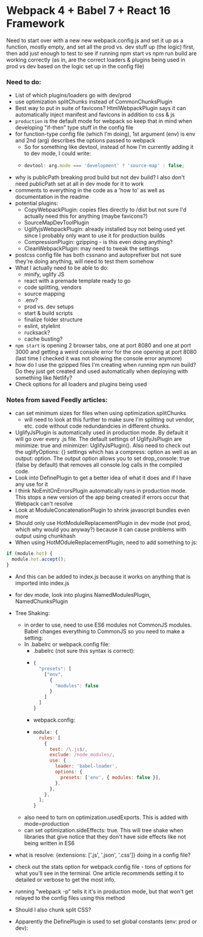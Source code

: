 # Webpack 4 + Babel 7 + React 16 Framework

Need to start over with a new new webpack.config.js and set it up as a function, mostly empty, and set all the prod vs. dev stuff up (the logic) first, then add just enough to test to see if running npm start vs npm run build are working correctly (as in, are the correct loaders & plugins being used in prod vs dev based on the logic set up in the config file)

### Need to do:

- List of which plugins/loaders go with dev/prod
- use optimization splitChunks instead of CommonChunksPlugin
- Best way to put in suite of favicons? HtmlWebpackPlugin says it can automatically inject manifest and favicons in addition to css & js
- `production` is the default mode for webpack so keep that in mind when developing "if-then" type stuff in the config file
- for function-type config file (which I'm doing), 1st argument (env) is env and 2nd (arg) describes the options passed to webpack
  - So for something like devtool, instead of how I'm currently adding it to dev mode, I could write:
  - ```javascript
    devtool: arg.mode === 'development' ? 'source-map' : false;
    ```

* why is publicPath breaking prod build but not dev build? I also don't need publicPath set at all in dev mode for it to work
* comments to everything in the code as a 'how to' as well as documentation in the readme
* potential plugins:
  - CopyWebpackPlugin: copies files directly to /dist but not sure I'd actually need this for anything (maybe favicons?)
  - SourceMapDevToolPlugin
  - UglifyjsWebpackPlugin: already installed buy not being used yet since I probably only want to use it for production builds
  - CompressionPlugin: gzipping - is this even doing anything?
  - CleanWebpackPlugin: may need to tweak the settings
* postcss config file has both cssnano and autoprefixer but not sure they're doing anything, will need to test them somehow
* What I actually need to be able to do:
  - minify, uglify JS
  - react with a premade template ready to go
  - code splitting, vendors
  - source mapping
  - .env?
  - prod vs. dev setups
  - start & build scripts
  - finalize folder structure
  - eslint, stylelint
  - rucksack?
  - cache busting?
* `npm start` is opening 2 browser tabs, one at port 8080 and one at port 3000 and getting a weird console error for the one opening at port 8080 (last time I checked it was not showing the console error anymore)
* how do I use the gzipped files I'm creating when running npm run build? Do they just get created and used automatically when deploying with something like Netlify?
* Check options for all loaders and plugins being used

### Notes from saved Feedly articles:

- can set minimum sizes for files when using optimization.splitChunks
  - will need to look at this further to make sure I'm splitting out vendor, etc. code without code redundandcies in different chunks.
- UglifyJsPlugin is automatically used in production mode. By default it will go over every .js file. The default settings of UglifyJsPlugin are minimize: true and minimizer: UglifyJsPlugin(). Also need to check out the uglifyOptions: {} settings which has a compress: option as well as an output: option. The output option allows you to set drop_console: true (false by default) that removes all console.log calls in the compiled code.
- Look into DefinePlugin to get a better idea of what it does and if I have any use for it
- I think NoEmitOnErrorsPlugin automatically runs in production mode. This stops a new version of the app being created if errors occur that Webpack can't resolve
- Look at ModuleConcatenationPlugin to shrink javascript bundles even more
- Should only use HotModuleReplacementPlugin in dev mode (not prod, which why would you anyway?) because it can cause problems with output using chunkhash
- When using HotMOduleReplacementPlugin, need to add something to js:

```javascript
if (module.hot) {
  module.hot.accept();
}
```

- And this can be added to index.js because it works on anything that is imported into index.js

- for dev mode, look into plugins NamedModulesPlugin, NamedChunksPlugin
- Tree Shaking:
  - in order to use, need to use ES6 modules not CommonJS modules. Babel changes everything to CommonJS so you need to make a setting:
  - In .babelrc or webpack.config file:
    - .babelrc (not sure this syntax is correct):
    - ```javascript
      {
        "presets": [
          ["env",
            {
              "modules": false
            }
          ]
        ]
      }
      ```
    - webpack.config:
    - ```javascript
      module: {
        rules: [
          {
            test: /\.js$/,
            exclude: /node_modules/,
            use: {
              loader: 'babel-loader',
              options: {
                presets: ['env', { modules: false }],
              },
            },
          },
        ];
      }
      ```
  - also need to turn on optimization.usedExports. This is added with mode=production
  - can set optimization.sideEffects: true. This will tree shake when libraries that give notice that they don't have side effects like not being written in ES6
- what is resolve: {extensions: ['.js', '.json', '.css']} doing in a config file?

- check out the stats option for webpack.config file - tons of options for what you'll see in the terminal. One article recommends setting it to detailed or verbose to get the most info.
- running "webpack -p" tells it it's in production mode, but that won't get relayed to the config files using this method
- Should I also chunk split CSS?
- Apparently the DefinePlugin is used to set global constants (env: prod or dev):
